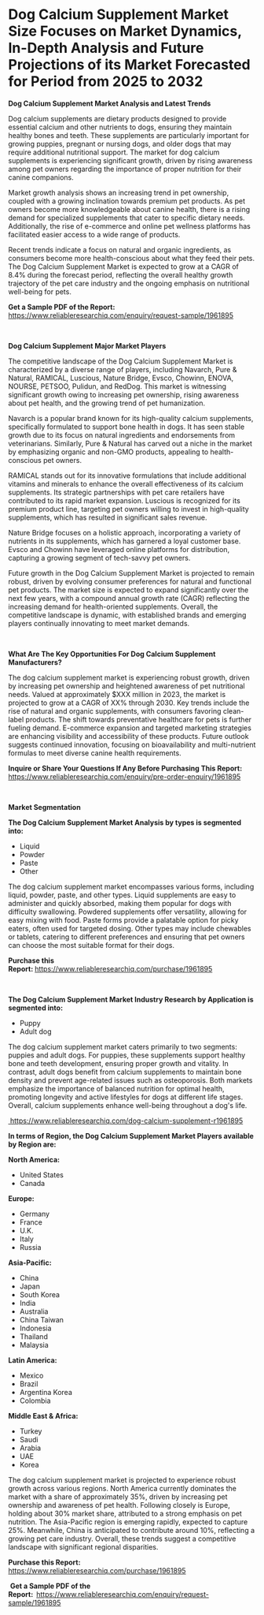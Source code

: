 <p><h1>Dog Calcium Supplement Market Size Focuses on Market Dynamics, In-Depth Analysis and Future Projections of its Market Forecasted for Period from 2025 to 2032</h1></p><p><strong>Dog Calcium Supplement Market Analysis and Latest Trends</strong></p>
<p><p>Dog calcium supplements are dietary products designed to provide essential calcium and other nutrients to dogs, ensuring they maintain healthy bones and teeth. These supplements are particularly important for growing puppies, pregnant or nursing dogs, and older dogs that may require additional nutritional support. The market for dog calcium supplements is experiencing significant growth, driven by rising awareness among pet owners regarding the importance of proper nutrition for their canine companions.</p><p>Market growth analysis shows an increasing trend in pet ownership, coupled with a growing inclination towards premium pet products. As pet owners become more knowledgeable about canine health, there is a rising demand for specialized supplements that cater to specific dietary needs. Additionally, the rise of e-commerce and online pet wellness platforms has facilitated easier access to a wide range of products.</p><p>Recent trends indicate a focus on natural and organic ingredients, as consumers become more health-conscious about what they feed their pets. The Dog Calcium Supplement Market is expected to grow at a CAGR of 8.4% during the forecast period, reflecting the overall healthy growth trajectory of the pet care industry and the ongoing emphasis on nutritional well-being for pets.</p></p>
<p><strong>Get a Sample PDF of the Report:&nbsp;</strong> <a href="https://www.reliableresearchiq.com/enquiry/request-sample/1961895?utm_campaign=1835&utm_medium=2&utm_source=Github&utm_content=ia&utm_term=15042025&utm_id=dog-calcium-supplement">https://www.reliableresearchiq.com/enquiry/request-sample/1961895</a></p>
<p>&nbsp;</p>
<p><strong>Dog Calcium Supplement Major Market Players</strong></p>
<p><p>The competitive landscape of the Dog Calcium Supplement Market is characterized by a diverse range of players, including Navarch, Pure & Natural, RAMICAL, Luscious, Nature Bridge, Evsco, Chowinn, ENOVA, NOURSE, PETSOO, Pulidun, and RedDog. This market is witnessing significant growth owing to increasing pet ownership, rising awareness about pet health, and the growing trend of pet humanization.</p><p>Navarch is a popular brand known for its high-quality calcium supplements, specifically formulated to support bone health in dogs. It has seen stable growth due to its focus on natural ingredients and endorsements from veterinarians. Similarly, Pure & Natural has carved out a niche in the market by emphasizing organic and non-GMO products, appealing to health-conscious pet owners.</p><p>RAMICAL stands out for its innovative formulations that include additional vitamins and minerals to enhance the overall effectiveness of its calcium supplements. Its strategic partnerships with pet care retailers have contributed to its rapid market expansion. Luscious is recognized for its premium product line, targeting pet owners willing to invest in high-quality supplements, which has resulted in significant sales revenue.</p><p>Nature Bridge focuses on a holistic approach, incorporating a variety of nutrients in its supplements, which has garnered a loyal customer base. Evsco and Chowinn have leveraged online platforms for distribution, capturing a growing segment of tech-savvy pet owners.</p><p>Future growth in the Dog Calcium Supplement Market is projected to remain robust, driven by evolving consumer preferences for natural and functional pet products. The market size is expected to expand significantly over the next few years, with a compound annual growth rate (CAGR) reflecting the increasing demand for health-oriented supplements. Overall, the competitive landscape is dynamic, with established brands and emerging players continually innovating to meet market demands.</p></p>
<p>&nbsp;</p>
<p><strong>What Are The Key Opportunities For Dog Calcium Supplement Manufacturers?</strong></p>
<p><p>The dog calcium supplement market is experiencing robust growth, driven by increasing pet ownership and heightened awareness of pet nutritional needs. Valued at approximately $XXX million in 2023, the market is projected to grow at a CAGR of XX% through 2030. Key trends include the rise of natural and organic supplements, with consumers favoring clean-label products. The shift towards preventative healthcare for pets is further fueling demand. E-commerce expansion and targeted marketing strategies are enhancing visibility and accessibility of these products. Future outlook suggests continued innovation, focusing on bioavailability and multi-nutrient formulas to meet diverse canine health requirements.</p></p>
<p><strong>Inquire or Share Your Questions If Any Before Purchasing This Report:</strong> <a href="https://www.reliableresearchiq.com/enquiry/pre-order-enquiry/1961895?utm_campaign=1835&utm_medium=2&utm_source=Github&utm_content=ia&utm_term=15042025&utm_id=dog-calcium-supplement">https://www.reliableresearchiq.com/enquiry/pre-order-enquiry/1961895</a></p>
<p>&nbsp;</p>
<p><strong>Market Segmentation</strong></p>
<p><strong>The Dog Calcium Supplement Market Analysis by types is segmented into:</strong></p>
<p><ul><li>Liquid</li><li>Powder</li><li>Paste</li><li>Other</li></ul></p>
<p><p>The dog calcium supplement market encompasses various forms, including liquid, powder, paste, and other types. Liquid supplements are easy to administer and quickly absorbed, making them popular for dogs with difficulty swallowing. Powdered supplements offer versatility, allowing for easy mixing with food. Paste forms provide a palatable option for picky eaters, often used for targeted dosing. Other types may include chewables or tablets, catering to different preferences and ensuring that pet owners can choose the most suitable format for their dogs.</p></p>
<p><strong>Purchase this Report:&nbsp;</strong><a href="https://www.reliableresearchiq.com/purchase/1961895?utm_campaign=1835&utm_medium=2&utm_source=Github&utm_content=ia&utm_term=15042025&utm_id=dog-calcium-supplement">https://www.reliableresearchiq.com/purchase/1961895</a></p>
<p>&nbsp;</p>
<p><strong>The Dog Calcium Supplement Market Industry Research by Application is segmented into:</strong></p>
<p><ul><li>Puppy</li><li>Adult dog</li></ul></p>
<p><p>The dog calcium supplement market caters primarily to two segments: puppies and adult dogs. For puppies, these supplements support healthy bone and teeth development, ensuring proper growth and vitality. In contrast, adult dogs benefit from calcium supplements to maintain bone density and prevent age-related issues such as osteoporosis. Both markets emphasize the importance of balanced nutrition for optimal health, promoting longevity and active lifestyles for dogs at different life stages. Overall, calcium supplements enhance well-being throughout a dog's life.</p></p>
<p><a href="https://www.reliableresearchiq.com/dog-calcium-supplement-r1961895?utm_campaign=1835&utm_medium=2&utm_source=Github&utm_content=ia&utm_term=15042025&utm_id=dog-calcium-supplement">&nbsp;https://www.reliableresearchiq.com/dog-calcium-supplement-r1961895</a></p>
<p><strong>In terms of Region, the Dog Calcium Supplement Market Players available by Region are:</strong></p>
<p>
    <p> <strong> North America: </strong>
        <ul>
            <li>United States</li>
            <li>Canada</li>
        </ul>
        </p> 
    <p> <strong> Europe: </strong>
        <ul>
            <li>Germany</li>
            <li>France</li>
            <li>U.K.</li>
            <li>Italy</li>
            <li>Russia</li>
        </ul>
        </p> 
    <p> <strong> Asia-Pacific: </strong>
        <ul>
            <li>China</li>
            <li>Japan</li>
            <li>South Korea</li>
            <li>India</li>
            <li>Australia</li>
            <li>China Taiwan</li>
            <li>Indonesia</li>
            <li>Thailand</li>
            <li>Malaysia</li>
        </ul>
        </p> 
    <p> <strong> Latin America: </strong>
        <ul>
            <li>Mexico</li>
            <li>Brazil</li>
            <li>Argentina Korea</li>
            <li>Colombia</li>
        </ul>
        </p> 
    <p> <strong> Middle East & Africa: </strong>
        <ul>
            <li>Turkey</li>
            <li>Saudi</li>
            <li>Arabia</li>
            <li>UAE</li>
            <li>Korea</li>
        </ul>
    </p>
    </p>
<p><p>The dog calcium supplement market is projected to experience robust growth across various regions. North America currently dominates the market with a share of approximately 35%, driven by increasing pet ownership and awareness of pet health. Following closely is Europe, holding about 30% market share, attributed to a strong emphasis on pet nutrition. The Asia-Pacific region is emerging rapidly, expected to capture 25%. Meanwhile, China is anticipated to contribute around 10%, reflecting a growing pet care industry. Overall, these trends suggest a competitive landscape with significant regional disparities.</p></p>
<p><strong>Purchase this Report: </strong><a href="https://www.reliableresearchiq.com/purchase/1961895?utm_campaign=1835&utm_medium=2&utm_source=Github&utm_content=ia&utm_term=15042025&utm_id=dog-calcium-supplement">https://www.reliableresearchiq.com/purchase/1961895</a></p>
<p>&nbsp;<strong>Get a Sample PDF of the Report:&nbsp;&nbsp;</strong><a href="https://www.reliableresearchiq.com/enquiry/request-sample/1961895?utm_campaign=1835&utm_medium=2&utm_source=Github&utm_content=ia&utm_term=15042025&utm_id=dog-calcium-supplement">https://www.reliableresearchiq.com/enquiry/request-sample/1961895</a></p>
<p><strong></strong></p>
<p><p></p><p></p><p></p></p>